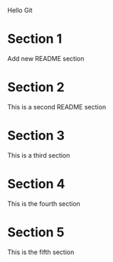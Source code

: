 Hello Git

# Section 1
Add new README section

# Section 2
This is a second README section

# Section 3
This is a third section

# Section 4
This is the fourth section

# Section 5
This is the fifth section
